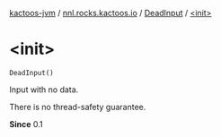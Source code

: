 [kactoos-jvm](../../index.md) / [nnl.rocks.kactoos.io](../index.md) / [DeadInput](index.md) / [&lt;init&gt;](./-init-.md)

# &lt;init&gt;

`DeadInput()`

Input with no data.

There is no thread-safety guarantee.

**Since**
0.1


